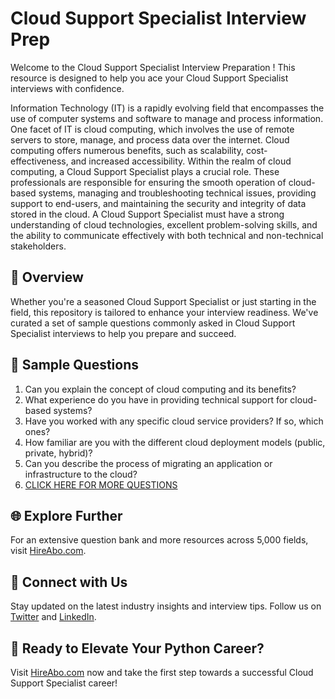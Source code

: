# Cloud Support Specialist Interview Prep

Welcome to the Cloud Support Specialist Interview Preparation ! This resource is designed to help you ace your Cloud Support Specialist interviews with confidence.

Information Technology (IT) is a rapidly evolving field that encompasses the use of computer systems and software to manage and process information. One facet of IT is cloud computing, which involves the use of remote servers to store, manage, and process data over the internet. Cloud computing offers numerous benefits, such as scalability, cost-effectiveness, and increased accessibility. Within the realm of cloud computing, a Cloud Support Specialist plays a crucial role. These professionals are responsible for ensuring the smooth operation of cloud-based systems, managing and troubleshooting technical issues, providing support to end-users, and maintaining the security and integrity of data stored in the cloud. A Cloud Support Specialist must have a strong understanding of cloud technologies, excellent problem-solving skills, and the ability to communicate effectively with both technical and non-technical stakeholders.

## 🚀 Overview

Whether you're a seasoned Cloud Support Specialist or just starting in the field, this repository is tailored to enhance your interview readiness. We've curated a set of sample questions commonly asked in Cloud Support Specialist interviews to help you prepare and succeed.

## 📝 Sample Questions

1. Can you explain the concept of cloud computing and its benefits?
2. What experience do you have in providing technical support for cloud-based systems?
3. Have you worked with any specific cloud service providers? If so, which ones?
4. How familiar are you with the different cloud deployment models (public, private, hybrid)?
5. Can you describe the process of migrating an application or infrastructure to the cloud?
6. [CLICK HERE FOR MORE QUESTIONS](https://hireabo.com/job/0_4_10/Cloud%20Support%20Specialist)

## 🌐 Explore Further

For an extensive question bank and more resources across 5,000 fields, visit [HireAbo.com](https://www.hireabo.com).

## 📱 Connect with Us

Stay updated on the latest industry insights and interview tips. Follow us on [Twitter](https://twitter.com/hireabo) and [LinkedIn](https://www.linkedin.com/in/hire-abo-3609972a8/).

## 🚀 Ready to Elevate Your Python Career?

Visit [HireAbo.com](https://www.hireabo.com) now and take the first step towards a successful Cloud Support Specialist career!